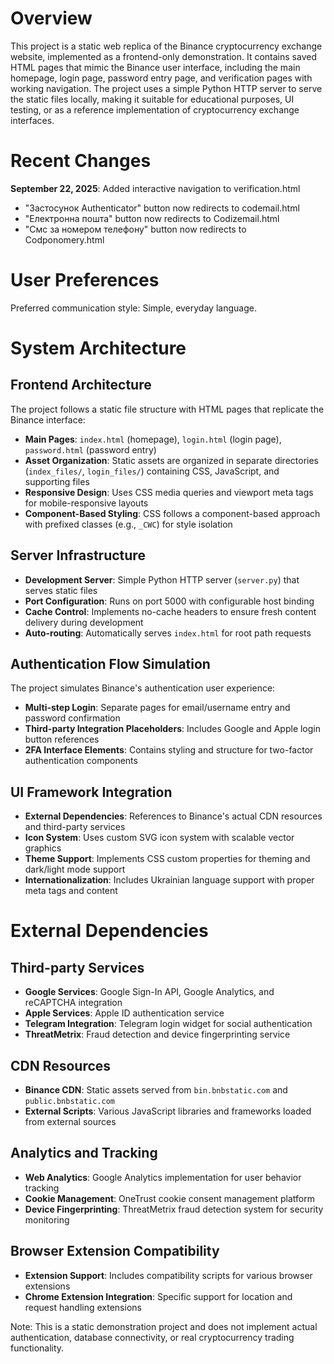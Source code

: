 # Overview

This project is a static web replica of the Binance cryptocurrency exchange website, implemented as a frontend-only demonstration. It contains saved HTML pages that mimic the Binance user interface, including the main homepage, login page, password entry page, and verification pages with working navigation. The project uses a simple Python HTTP server to serve the static files locally, making it suitable for educational purposes, UI testing, or as a reference implementation of cryptocurrency exchange interfaces.

# Recent Changes

**September 22, 2025**: Added interactive navigation to verification.html
- "Застосунок Authenticator" button now redirects to codemail.html
- "Електронна пошта" button now redirects to Codizemail.html  
- "Смс за номером телефону" button now redirects to Codponomery.html

# User Preferences

Preferred communication style: Simple, everyday language.

# System Architecture

## Frontend Architecture
The project follows a static file structure with HTML pages that replicate the Binance interface:
- **Main Pages**: `index.html` (homepage), `login.html` (login page), `password.html` (password entry)
- **Asset Organization**: Static assets are organized in separate directories (`index_files/`, `login_files/`) containing CSS, JavaScript, and supporting files
- **Responsive Design**: Uses CSS media queries and viewport meta tags for mobile-responsive layouts
- **Component-Based Styling**: CSS follows a component-based approach with prefixed classes (e.g., `_CWC`) for style isolation

## Server Infrastructure
- **Development Server**: Simple Python HTTP server (`server.py`) that serves static files
- **Port Configuration**: Runs on port 5000 with configurable host binding
- **Cache Control**: Implements no-cache headers to ensure fresh content delivery during development
- **Auto-routing**: Automatically serves `index.html` for root path requests

## Authentication Flow Simulation
The project simulates Binance's authentication user experience:
- **Multi-step Login**: Separate pages for email/username entry and password confirmation
- **Third-party Integration Placeholders**: Includes Google and Apple login button references
- **2FA Interface Elements**: Contains styling and structure for two-factor authentication components

## UI Framework Integration
- **External Dependencies**: References to Binance's actual CDN resources and third-party services
- **Icon System**: Uses custom SVG icon system with scalable vector graphics
- **Theme Support**: Implements CSS custom properties for theming and dark/light mode support
- **Internationalization**: Includes Ukrainian language support with proper meta tags and content

# External Dependencies

## Third-party Services
- **Google Services**: Google Sign-In API, Google Analytics, and reCAPTCHA integration
- **Apple Services**: Apple ID authentication service
- **Telegram Integration**: Telegram login widget for social authentication
- **ThreatMetrix**: Fraud detection and device fingerprinting service

## CDN Resources
- **Binance CDN**: Static assets served from `bin.bnbstatic.com` and `public.bnbstatic.com`
- **External Scripts**: Various JavaScript libraries and frameworks loaded from external sources

## Analytics and Tracking
- **Web Analytics**: Google Analytics implementation for user behavior tracking
- **Cookie Management**: OneTrust cookie consent management platform
- **Device Fingerprinting**: ThreatMetrix fraud detection system for security monitoring

## Browser Extension Compatibility
- **Extension Support**: Includes compatibility scripts for various browser extensions
- **Chrome Extension Integration**: Specific support for location and request handling extensions

Note: This is a static demonstration project and does not implement actual authentication, database connectivity, or real cryptocurrency trading functionality.